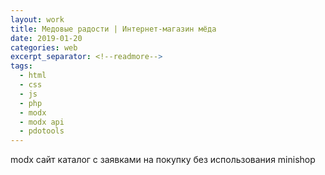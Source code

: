 ```yaml
---
layout: work
title: Медовые радости | Интернет-магазин мёда
date: 2019-01-20
categories: web
excerpt_separator: <!--readmore-->
tags:
  - html
  - css
  - js
  - php
  - modx
  - modx api
  - pdotools
---
```

modx сайт каталог с заявками на покупку без использования minishop
